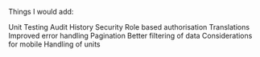 Things I would add:

Unit Testing
Audit History
Security
Role based authorisation
Translations
Improved error handling
Pagination
Better filtering of data
Considerations for mobile
Handling of units